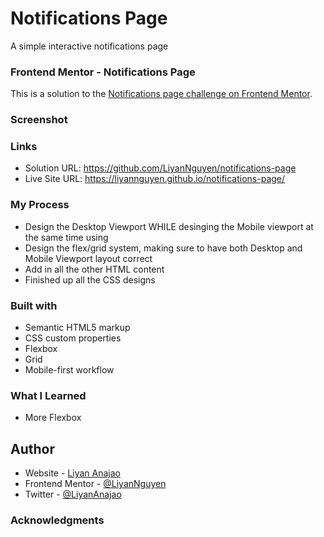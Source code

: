 # Notifications Page
A simple interactive notifications page

### Frontend Mentor - Notifications Page
This is a solution to the [Notifications page challenge on Frontend Mentor](https://www.frontendmentor.io/challenges/notifications-page-DqK5QAmKbC).

### Screenshot


### Links
- Solution URL: https://github.com/LiyanNguyen/notifications-page
- Live Site URL: https://liyannguyen.github.io/notifications-page/

### My Process
- Design the Desktop Viewport WHILE desinging the Mobile viewport at the same time using
- Design the flex/grid system, making sure to have both Desktop and Mobile Viewport layout correct
- Add in all the other HTML content
- Finished up all the CSS designs

### Built with
- Semantic HTML5 markup
- CSS custom properties
- Flexbox
- Grid
- Mobile-first workflow

### What I Learned
- More Flexbox

## Author
- Website - [Liyan Anajao](https://liyannguyen.github.io/Portfolio)
- Frontend Mentor - [@LiyanNguyen](https://frontendmentor.io/profile/LiyanNguyen)
- Twitter - [@LiyanAnajao](https://twitter.com/LiyanAnajao)

### Acknowledgments